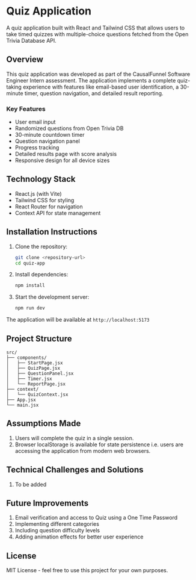 # Quiz Application

A quiz application built with React and Tailwind CSS that allows users to take timed quizzes with multiple-choice questions fetched from the Open Trivia Database API.

## Overview

This quiz application was developed as part of the CausalFunnel Software Engineer Intern assessment. The application implements a complete quiz-taking experience with features like email-based user identification, a 30-minute timer, question navigation, and detailed result reporting.

### Key Features

- User email input
- Randomized questions from Open Trivia DB
- 30-minute countdown timer
- Question navigation panel
- Progress tracking
- Detailed results page with score analysis
- Responsive design for all device sizes

## Technology Stack

- React.js (with Vite)
- Tailwind CSS for styling
- React Router for navigation
- Context API for state management

## Installation Instructions

1. Clone the repository:

   ```bash
   git clone <repository-url>
   cd quiz-app
   ```

2. Install dependencies:

   ```bash
   npm install
   ```

3. Start the development server:

   ```bash
   npm run dev
   ```

The application will be available at `http://localhost:5173`

## Project Structure

```
src/
├── components/
│   ├── StartPage.jsx
│   ├── QuizPage.jsx
│   ├── QuestionPanel.jsx
│   ├── Timer.jsx
│   └── ReportPage.jsx
├── context/
│   └── QuizContext.jsx
├── App.jsx
└── main.jsx
```

## Assumptions Made

1. Users will complete the quiz in a single session.
2. Browser localStorage is available for state persistence i.e. users are accessing the application from modern web browsers.

## Technical Challenges and Solutions

1. To be added

## Future Improvements

1. Email verification and access to Quiz using a One Time Password
2. Implementing different categories
3. Including question difficulty levels
4. Adding animation effects for better user experience

## License

MIT License - feel free to use this project for your own purposes.
